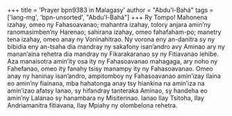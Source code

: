 +++
title = 'Prayer bpn9383 in Malagasy'
author = "Abdu'l-Bahá"
tags = ['lang-mg', 'bpn-unsorted', "Abdu'l-Bahá"]
+++
Ry Tompo! Mahonena izahay, omeo ny Fahasoavanao; mahantra izahay, tolory anjara amin’ny ranomasimben’ny Harenao; sahirana izahay, omeo fahafaham-po; manetry tena izahay, omeo anay ny Voninahitrao. Ny vorona eny an-danitra sy ny bibidia eny an-tsaha dia mandray ny sakafony isan’andro avy Aminao ary ny manan’aina rehetra dia mandray ny Fikarakaranao sy ny Fitiavanao lehibe. 
Aza manaisotra amin’ity osa ity ny Fahasoavanao mahagaga, ary noho ny Fahefanao, omeo ity fanahy tsisy manampy ity ny Fahasoavanao.
Omeo anay ny haninay isan’andro, ampitomboy ny Fahasoavanao amin’izay ilaina eo amin’ny fiainana, mba hahatonga anay tsy hiankina na amin’iza na amin’izao afatsy Ianao, sy hifandray tanteraka Aminao, sy handeha eo amin’ny Lalanao sy hanambara ny Misiterinao.
Ianao Ilay Tsitoha, Ilay Andriamanitra fitiavana, Ilay Mpiahy ny olombelona rehetra.
